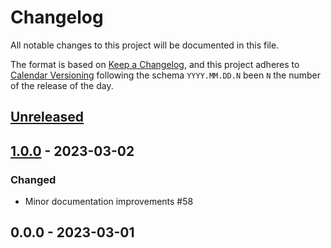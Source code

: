 # Changelog

All notable changes to this project will be documented in this file.

The format is based on [Keep a Changelog](https://keepachangelog.com/en/1.0.0/),
and this project adheres to [Calendar Versioning](https://calver.org/) following
the schema `YYYY.MM.DD.N` been `N` the number of the release of the day.

## [Unreleased]

## [1.0.0] - 2023-03-02
### Changed
- Minor documentation improvements #58

## 0.0.0 - 2023-03-01

[Unreleased]: https://github.com/loadsmart/django-jaiminho/compare/1.0.0...HEAD
[1.0.0]: https://github.com/loadsmart/django-jaiminho/compare/0.0.0...1.0.0
